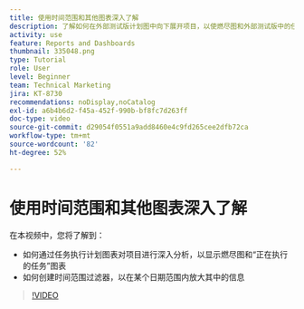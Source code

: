 ```yaml
---
title: 使用时间范围和其他图表深入了解
description: 了解如何在外部测试版计划图中向下展开项目，以使燃尽图和外部测试版中的任务显示在中 [!UICONTROL Enhanced Analytics].
activity: use
feature: Reports and Dashboards
thumbnail: 335048.png
type: Tutorial
role: User
level: Beginner
team: Technical Marketing
jira: KT-8730
recommendations: noDisplay,noCatalog
exl-id: a6b4b6d2-f45a-452f-990b-bf8fc7d263ff
doc-type: video
source-git-commit: d29054f0551a9add8460e4c9fd265cee2dfb72ca
workflow-type: tm+mt
source-wordcount: '82'
ht-degree: 52%

---
```


# 使用时间范围和其他图表深入了解

在本视频中，您将了解到：

* 如何通过任务执行计划图表对项目进行深入分析，以显示燃尽图和“正在执行的任务”图表
* 如何创建时间范围过滤器，以在某个日期范围内放大其中的信息

>[!VIDEO](https://video.tv.adobe.com/v/335048/?quality=12&learn=on)
